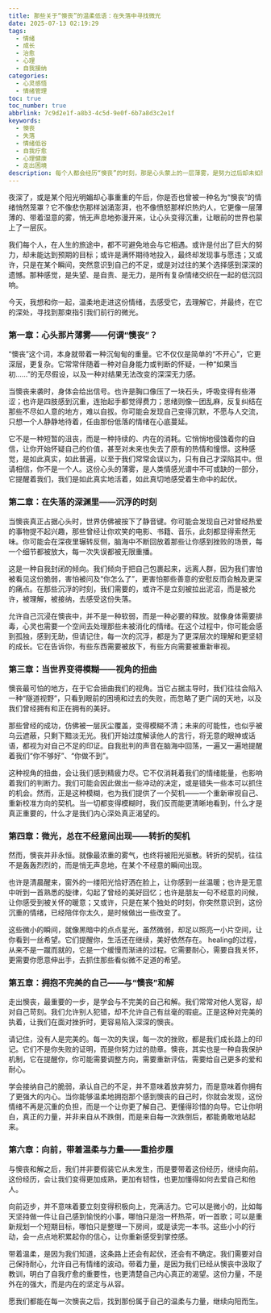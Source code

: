 ```yaml
---
title: 那些关于“懊丧”的温柔低语：在失落中寻找微光
date: 2025-07-13 02:19:29
tags:
  - 情绪
  - 成长
  - 治愈
  - 心理
  - 自我接纳
categories:
  - 心灵感悟
  - 情绪管理
toc: true
toc_number: true
abbrlink: 7c9d2e1f-a8b3-4c5d-9e0f-6b7a8d3c2e1f
keywords:
  - 懊丧
  - 失落
  - 情绪低谷
  - 自我疗愈
  - 心理健康
  - 走出困境
description: 每个人都会经历“懊丧”的时刻，那是心头蒙上的一层薄雾，是努力过后却未如愿的沉重。这篇文章将带你走进这份复杂的情绪，温柔地拥抱它，理解它，并最终在失落的深处，寻找到那束指引前行的微光，学会如何与不完美的自己和解，带着温柔与力量继续前行。
---
```


夜深了，或是某个阳光明媚却心事重重的午后，你是否也曾被一种名为“懊丧”的情绪悄然笼罩？它不像悲伤那样汹涌澎湃，也不像愤怒那样炽热灼人，它更像一层薄薄的、带着湿意的雾，悄无声息地弥漫开来，让心头变得沉重，让眼前的世界也蒙上了一层灰。

我们每个人，在人生的旅途中，都不可避免地会与它相遇。或许是付出了巨大的努力，却未能达到预期的目标；或许是满怀期待地投入，最终却发现事与愿违；又或许，只是在某个瞬间，突然意识到自己的不足，或是对过往的某个选择感到深深的遗憾。那种感觉，是失望、是自责、是无力，是所有复杂情绪交织在一起的低沉回响。

今天，我想和你一起，温柔地走进这份情绪，去感受它，去理解它，并最终，在它的深处，寻找到那束指引我们前行的微光。

### 第一章：心头那片薄雾——何谓“懊丧”？

“懊丧”这个词，本身就带着一种沉甸甸的重量。它不仅仅是简单的“不开心”，它更深层，更复杂。它常常伴随着一种对自身能力或判断的怀疑，一种“如果当初……”的无尽假设，以及一种对结果无法改变的深深无力感。

当懊丧来袭时，身体会给出信号。也许是胸口像压了一块石头，呼吸变得有些滞涩；也许是四肢感到沉重，连抬起手都觉得费力；思绪则像一团乱麻，反复纠结在那些不尽如人意的地方，难以自拔。你可能会发现自己变得沉默，不愿与人交流，只想一个人静静地待着，任由那份低落的情绪在心底蔓延。

它不是一种短暂的沮丧，而是一种持续的、内在的消耗。它悄悄地侵蚀着你的自信，让你开始怀疑自己的价值，甚至对未来也失去了原有的热情和憧憬。这种感觉，是如此真实，如此普遍，以至于我们常常会误以为，只有自己才深陷其中。但请相信，你不是一个人。这份心头的薄雾，是人类情感光谱中不可或缺的一部分，它提醒着我们，我们是如此真实地活着，如此真切地感受着生命中的起伏。

### 第二章：在失落的深渊里——沉浮的时刻

当懊丧真正占据心头时，世界仿佛被按下了静音键。你可能会发现自己对曾经热爱的事物提不起兴趣，那些曾经让你欢笑的电影、书籍、音乐，此刻都显得索然无味。你可能会在深夜里辗转反侧，脑海中不断回放着那些让你感到挫败的场景，每一个细节都被放大，每一次失误都被无限重播。

这是一种自我封闭的倾向。我们倾向于把自己包裹起来，远离人群，因为我们害怕被看见这份脆弱，害怕被问及“你怎么了”，更害怕那些善意的安慰反而会触及更深的痛点。在那些沉浮的时刻，我们需要的，或许不是立刻被拉出泥沼，而是被允许，被理解，被接纳，去感受这份失落。

允许自己沉浸在懊丧中，并不是一种软弱，而是一种必要的释放。就像身体需要排毒，心灵也需要一个空间去处理那些未被消化的情绪。在这个过程中，你可能会感到孤独，感到无助，但请记住，每一次的沉浮，都是为了更深层次的理解和更坚韧的成长。它在告诉你，有些东西需要被放下，有些方向需要被重新审视。

### 第三章：当世界变得模糊——视角的扭曲

懊丧最可怕的地方，在于它会扭曲我们的视角。当它占据主导时，我们往往会陷入一种“隧道视野”，只看到眼前的困境和过去的失败，而忽略了更广阔的天地，以及我们曾经拥有和正在拥有的美好。

那些曾经的成功，仿佛被一层灰尘覆盖，变得模糊不清；未来的可能性，也似乎被乌云遮蔽，只剩下黯淡无光。我们开始过度解读他人的言行，将无意的眼神或话语，都视为对自己不足的印证。自我批判的声音在脑海中回荡，一遍又一遍地提醒着我们“你不够好”、“你做不到”。

这种视角的扭曲，会让我们感到精疲力尽。它不仅消耗着我们的情绪能量，也影响着我们的判断力。我们可能会因此做出一些冲动的决定，或是错失一些本可以抓住的机会。然而，正是这种模糊，也为我们提供了一个契机——一个重新审视自己、重新校准方向的契机。当一切都变得模糊时，我们反而能更清晰地看到，什么才是真正重要的，什么才是我们内心深处真正渴望的。

### 第四章：微光，总在不经意间出现——转折的契机

然而，懊丧并非永恒。就像最浓重的雾气，也终将被阳光驱散。转折的契机，往往不是轰轰烈烈的，而是悄无声息地，在某个不经意的瞬间出现。

也许是清晨醒来，窗外的一缕阳光恰好洒在脸上，让你感到一丝温暖；也许是无意中听到一首熟悉的旋律，勾起了曾经的美好回忆；也许是朋友一句不经意的问候，让你感受到被关怀的暖意；又或许，只是在某个独处的时刻，你突然意识到，这份沉重的情绪，已经陪伴你太久，是时候做出一些改变了。

这些微小的瞬间，就像黑暗中的点点星光，虽然微弱，却足以照亮一小片空间，让你看到一丝希望。它们提醒你，生活还在继续，美好依然存在。 healing的过程，从来不是一蹴而就的，它是一个缓慢而渐进的过程。它需要耐心，需要自我关怀，更需要你愿意伸出手，去抓住那些看似微不足道的希望。

### 第五章：拥抱不完美的自己——与“懊丧”和解

走出懊丧，最重要的一步，是学会与不完美的自己和解。我们常常对他人宽容，却对自己苛刻。我们允许别人犯错，却不允许自己有丝毫的瑕疵。正是这种对完美的执着，让我们在面对挫折时，更容易陷入深深的懊丧。

请记住，没有人是完美的。每一次的失误，每一次的挫败，都是我们成长路上的印记。它们不是你失败的证明，而是你努力过的勋章。懊丧，其实也是一种自我保护机制，它在提醒你，你可能需要调整方向，需要重新评估，需要给自己更多的爱和耐心。

学会接纳自己的脆弱，承认自己的不足，并不意味着放弃努力，而是意味着你拥有了更强大的内心。当你能够温柔地拥抱那个感到懊丧的自己时，你就会发现，这份情绪不再是沉重的负担，而是一个让你更了解自己、更懂得珍惜的向导。它让你明白，真正的力量，并非来自从不跌倒，而是来自每一次跌倒后，都能勇敢地站起来。

### 第六章：向前，带着温柔与力量——重拾步履

与懊丧和解之后，我们并非要假装它从未发生，而是要带着这份经历，继续向前。这份经历，会让我们变得更加成熟，更加有韧性，也更加懂得如何去爱自己和他人。

向前迈步，并不意味着要立刻变得积极向上，充满活力。它可以是微小的，比如每天坚持做一件让自己感到愉悦的小事，哪怕只是泡一杯热茶，听一首歌；可以是重新规划一个短期目标，哪怕只是整理一下房间，或是读完一本书。这些小小的行动，会一点点地积累起你的信心，让你重新感受到掌控感。

带着温柔，是因为我们知道，这条路上还会有起伏，还会有不确定。我们需要对自己保持耐心，允许自己有情绪的波动。带着力量，是因为我们已经从懊丧中汲取了教训，明白了自我疗愈的重要性，也更清楚自己内心真正的渴望。这份力量，不是外在的强大，而是内在的坚定与从容。

愿我们都能在每一次懊丧之后，找到那份属于自己的温柔与力量，继续向阳而生。